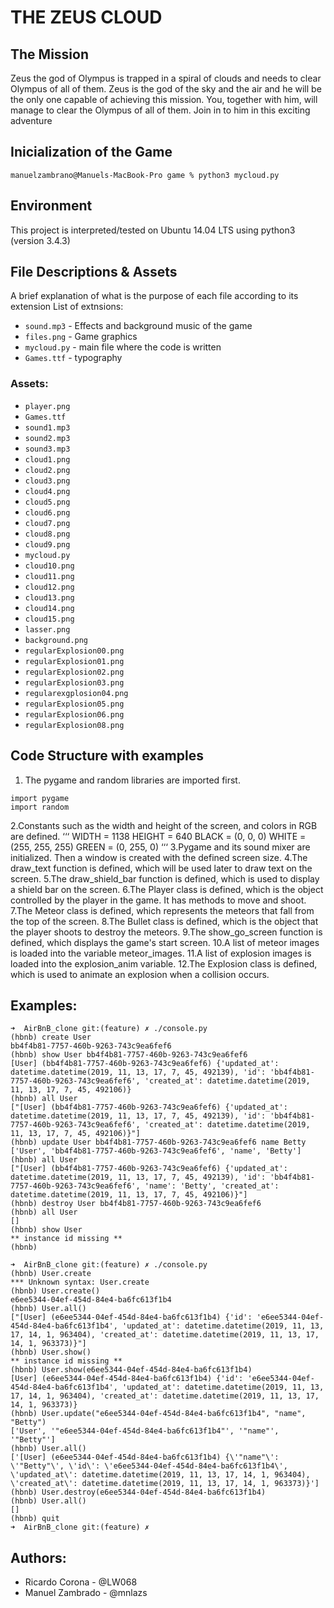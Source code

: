 # THE ZEUS CLOUD 

## The Mission

Zeus the god of Olympus is trapped in a spiral of clouds and needs to clear Olympus of all of them. Zeus is the god of the sky and the air and he will be the only one capable of achieving this mission. You, together with him, will manage to clear the Olympus of all of them. Join in to him in this exciting adventure

## Inicialization of the Game

```
manuelzambrano@Manuels-MacBook-Pro game % python3 mycloud.py 
```

## Environment
This project is interpreted/tested on Ubuntu 14.04 LTS using python3 (version 3.4.3)

## File Descriptions & Assets
A brief explanation of what is the purpose of each file according to its extension
List of extnsions:
* `sound.mp3` - Effects and background music of the game
* `files.png` - Game graphics
* `mycloud.py` - main file where the code is written
* `Games.ttf` - typography

### Assets:


* `player.png`
* `Games.ttf`
* `sound1.mp3`
* `sound2.mp3`
* `sound3.mp3`
* `cloud1.png`
* `cloud2.png`
* `cloud3.png`
* `cloud4.png`
* `cloud5.png`
* `cloud6.png`
* `cloud7.png`
* `cloud8.png`
* `cloud9.png`
* `mycloud.py`
* `cloud10.png`
* `cloud11.png`
* `cloud12.png`
* `cloud13.png`
* `cloud14.png`
* `cloud15.png`
* `lasser.png`
* `background.png`
* `regularExplosion00.png`
* `regularExplosion01.png`
* `regularExplosion02.png`
* `regularExplosion03.png`
* `regularexgplosion04.png`
* `regularExplosion05.png`
* `regularExplosion06.png`
* `regularExplosion08.png`


## Code Structure with examples

1. The pygame and random libraries are imported first.
```
import pygame
import random
```

2.Constants such as the width and height of the screen, and colors in RGB are defined.
‘‘‘
WIDTH = 1138
HEIGHT = 640
BLACK = (0, 0, 0)
WHITE = (255, 255, 255)
GREEN = (0, 255, 0)
‘‘‘
3.Pygame and its sound mixer are initialized. Then a window is created with the defined screen size.
4.The draw_text function is defined, which will be used later to draw text on the screen.
5.The draw_shield_bar function is defined, which is used to display a shield bar on the screen.
6.The Player class is defined, which is the object controlled by the player in the game. It has methods to move and shoot.
7.The Meteor class is defined, which represents the meteors that fall from the top of the screen.
8.The Bullet class is defined, which is the object that the player shoots to destroy the meteors.
9.The show_go_screen function is defined, which displays the game's start screen.
10.A list of meteor images is loaded into the variable meteor_images.
11.A list of explosion images is loaded into the explosion_anim variable.
12.The Explosion class is defined, which is used to animate an explosion when a collision occurs.

## Examples: 

```
➜  AirBnB_clone git:(feature) ✗ ./console.py
(hbnb) create User
bb4f4b81-7757-460b-9263-743c9ea6fef6
(hbnb) show User bb4f4b81-7757-460b-9263-743c9ea6fef6
[User] (bb4f4b81-7757-460b-9263-743c9ea6fef6) {'updated_at': datetime.datetime(2019, 11, 13, 17, 7, 45, 492139), 'id': 'bb4f4b81-7757-460b-9263-743c9ea6fef6', 'created_at': datetime.datetime(2019, 11, 13, 17, 7, 45, 492106)}
(hbnb) all User
["[User] (bb4f4b81-7757-460b-9263-743c9ea6fef6) {'updated_at': datetime.datetime(2019, 11, 13, 17, 7, 45, 492139), 'id': 'bb4f4b81-7757-460b-9263-743c9ea6fef6', 'created_at': datetime.datetime(2019, 11, 13, 17, 7, 45, 492106)}"]
(hbnb) update User bb4f4b81-7757-460b-9263-743c9ea6fef6 name Betty
['User', 'bb4f4b81-7757-460b-9263-743c9ea6fef6', 'name', 'Betty']
(hbnb) all User
["[User] (bb4f4b81-7757-460b-9263-743c9ea6fef6) {'updated_at': datetime.datetime(2019, 11, 13, 17, 7, 45, 492139), 'id': 'bb4f4b81-7757-460b-9263-743c9ea6fef6', 'name': 'Betty', 'created_at': datetime.datetime(2019, 11, 13, 17, 7, 45, 492106)}"]
(hbnb) destroy User bb4f4b81-7757-460b-9263-743c9ea6fef6
(hbnb) all User
[]
(hbnb) show User
** instance id missing **
(hbnb)

```

```
➜  AirBnB_clone git:(feature) ✗ ./console.py
(hbnb) User.create
*** Unknown syntax: User.create
(hbnb) User.create()
e6ee5344-04ef-454d-84e4-ba6fc613f1b4
(hbnb) User.all()
["[User] (e6ee5344-04ef-454d-84e4-ba6fc613f1b4) {'id': 'e6ee5344-04ef-454d-84e4-ba6fc613f1b4', 'updated_at': datetime.datetime(2019, 11, 13, 17, 14, 1, 963404), 'created_at': datetime.datetime(2019, 11, 13, 17, 14, 1, 963373)}"]
(hbnb) User.show()
** instance id missing **
(hbnb) User.show(e6ee5344-04ef-454d-84e4-ba6fc613f1b4)
[User] (e6ee5344-04ef-454d-84e4-ba6fc613f1b4) {'id': 'e6ee5344-04ef-454d-84e4-ba6fc613f1b4', 'updated_at': datetime.datetime(2019, 11, 13, 17, 14, 1, 963404), 'created_at': datetime.datetime(2019, 11, 13, 17, 14, 1, 963373)}
(hbnb) User.update("e6ee5344-04ef-454d-84e4-ba6fc613f1b4", "name", "Betty")
['User', '"e6ee5344-04ef-454d-84e4-ba6fc613f1b4"', '"name"', '"Betty"']
(hbnb) User.all()
['[User] (e6ee5344-04ef-454d-84e4-ba6fc613f1b4) {\'"name"\': \'"Betty"\', \'id\': \'e6ee5344-04ef-454d-84e4-ba6fc613f1b4\', \'updated_at\': datetime.datetime(2019, 11, 13, 17, 14, 1, 963404), \'created_at\': datetime.datetime(2019, 11, 13, 17, 14, 1, 963373)}']
(hbnb) User.destroy(e6ee5344-04ef-454d-84e4-ba6fc613f1b4)
(hbnb) User.all()
[]
(hbnb) quit
➜  AirBnB_clone git:(feature) ✗

```

## Authors:

* Ricardo Corona - @LW068
* Manuel Zambrado - @mnlazs
